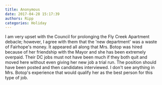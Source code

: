 ```yaml
---
title: Anonymous
date: 2017-04-28 15:17:39
authors: Ripp
categories: Holiday
---
```


 I am very upset with the Council for prolonging the Fly Creek Apartment debacle; however, I agree with them that the 'new department' was a waste of Fairhope's money.  It appeared all along that Mrs. Botop was hired because of her friendship with the Mayor and she has been extremely overpaid.  Their DC jobs must not have been much if they both quit and moved here without even giving her new job a trial run.  The position should have been posted and then candidates interviewed.  I don't see anything in Mrs. Botop's experience that would qualify her as the best person for this type of job.